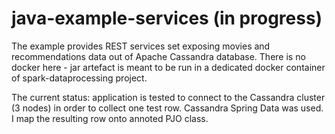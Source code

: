 # java-example-services (in progress)

The example provides REST services set exposing movies and recommendations data out of Apache Cassandra database.
There is no docker here - jar artefact is meant to be run in a dedicated docker container of spark-dataprocessing project.

The current status: application is tested to connect to the Cassandra cluster (3 nodes) in order to collect one test row.
Cassandra Spring Data was used. I map the resulting row onto annoted PJO class.


